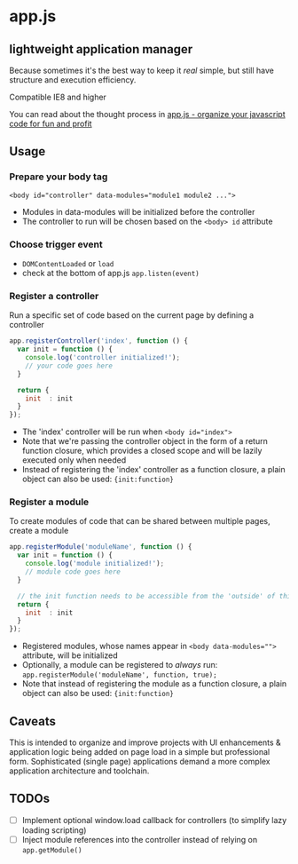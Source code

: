 # app.js
## lightweight application manager
Because sometimes it's the best way to keep it *real* simple, but still have structure and execution efficiency.

Compatible IE8 and higher

You can read about the thought process in [app.js - organize your javascript code for fun and profit](https://mdular.com)

## Usage

### Prepare your body tag
`<body id="controller" data-modules="module1 module2 ...">`
* Modules in data-modules will be initialized before the controller
* The controller to run will be chosen based on the `<body> id` attribute

### Choose trigger event
* `DOMContentLoaded` or `load`
* check at the bottom of app.js `app.listen(event)`

### Register a controller
Run a specific set of code based on the current page by defining a controller

```javascript
app.registerController('index', function () {
  var init = function () {
    console.log('controller initialized!');
    // your code goes here
  }

  return {
    init  : init
  }
});
```

* The 'index' controller will be run when `<body id="index">`
* Note that we're passing the controller object in the form of a return function closure, which provides a closed scope and will be lazily executed only when needed
* Instead of registering the 'index' controller as a function closure, a plain object can also be used: `{init:function}`

### Register a module
To create modules of code that can be shared between multiple pages, create a module

```js
app.registerModule('moduleName', function () {
  var init = function () {
    console.log('module initialized!');
    // module code goes here
  }

  // the init function needs to be accessible from the 'outside' of this function closure
  return {
    init  : init
  }
});
```

* Registered modules, whose names appear in `<body data-modules="">` attribute, will be initialized
* Optionally, a module can be registered to _always_ run: `app.registerModule('moduleName', function, true);`
* Note that instead of registering the module as a function closure, a plain object can also be used: `{init:function}`


## Caveats
This is intended to organize and improve projects with UI enhancements & application logic being added on page load in a simple but professional form. Sophisticated (single page) applications demand a more complex application architecture and toolchain.

## TODOs
- [ ] Implement optional window.load callback for controllers (to simplify lazy loading scripting)
- [ ] Inject module references into the controller instead of relying on `app.getModule()`
